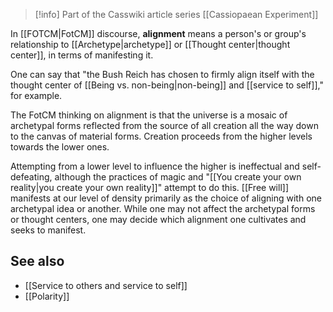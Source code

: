 
> [!info] Part of the Casswiki article series [[Cassiopaean Experiment]]

In [[FOTCM|FotCM]] discourse, **alignment** means a person's or group's relationship to [[Archetype|archetype]] or [[Thought center|thought center]], in terms of manifesting it.

One can say that "the Bush Reich has chosen to firmly align itself with the thought center of [[Being vs. non-being|non-being]] and [[service to self]]," for example.

The FotCM thinking on alignment is that the universe is a mosaic of archetypal forms reflected from the source of all creation all the way down to the canvas of material forms. Creation proceeds from the higher levels towards the lower ones.

Attempting from a lower level to influence the higher is ineffectual and self-defeating, although the practices of magic and "[[You create your own reality|you create your own reality]]" attempt to do this. [[Free will]] manifests at our level of density primarily as the choice of aligning with one archetypal idea or another. While one may not affect the archetypal forms or thought centers, one may decide which alignment one cultivates and seeks to manifest.

See also
--------

*   [[Service to others and service to self]]
*   [[Polarity]]